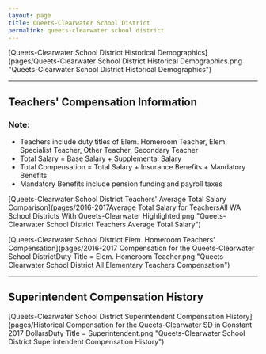 ```yaml
---
layout: page
title: Queets-Clearwater School District
permalink: queets-clearwater school district
---
```



[Queets-Clearwater School District Historical Demographics](pages/Queets-Clearwater School District Historical Demographics.png "Queets-Clearwater School District Historical Demographics")

___

## Teachers' Compensation Information
### Note:
- Teachers include duty titles of Elem. Homeroom Teacher, Elem. Specialist Teacher, Other Teacher, Secondary Teacher
- Total Salary = Base Salary + Supplemental Salary
- Total Compensation = Total Salary + Insurance Benefits + Mandatory Benefits
- Mandatory Benefits include pension funding and payroll taxes

[Queets-Clearwater School District Teachers' Average Total Salary Comparison](pages/2016-2017Average Total Salary for TeachersAll WA School Districts With Queets-Clearwater Highlighted.png "Queets-Clearwater School District Teachers Average Total Salary")

[Queets-Clearwater School District Elem. Homeroom Teachers' Compensation](pages/2016-2017 Compensation for the Queets-Clearwater School DistrictDuty Title = Elem. Homeroom Teacher.png "Queets-Clearwater School District All Elementary Teachers Compensation")


___

## Superintendent Compensation History

[Queets-Clearwater School District Superintendent Compensation History](pages/Historical Compensation for the Queets-Clearwater SD in Constant 2017 DollarsDuty Title = Superintendent.png "Queets-Clearwater School District Superintendent Compensation History")

